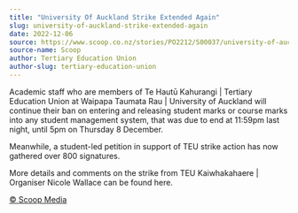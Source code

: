 ```yaml
---
title: "University Of Auckland Strike Extended Again"
slug: university-of-auckland-strike-extended-again
date: 2022-12-06
source: https://www.scoop.co.nz/stories/PO2212/S00037/university-of-auckland-strike-extended-again.htm
source-name: Scoop
author: Tertiary Education Union
author-slug: tertiary-education-union
---
```


<p>Academic staff who are members of Te Hautū Kahurangi |
Tertiary Education Union at Waipapa Taumata Rau | University
of Auckland will continue their ban on entering and
releasing student marks or course marks into any student
management system, that was due to end at 11:59pm last
night, until 5pm on Thursday 8 December.</p>

<p>Meanwhile, a
student-led
petition in support of TEU strike action has now
gathered over 800 signatures.</p>

<p>More details and
comments on the strike from TEU Kaiwhakahaere | Organiser
Nicole Wallace can
be found
here.</p><p>
<a href="http://www.scoop.co.nz/about/terms.html" target="_blank"><span>© Scoop Media</span></a>
         </p>